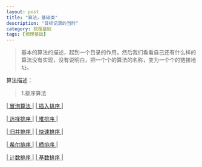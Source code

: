 ```yaml
---
layout: post
title: "算法，基础类"
description: "目标记录的当时"
category: 梳理基础
tags: [梳理基础]
---
```

> 基本的算法的描述，起到一个目录的作用，然后我们看看自己还有什么样的算法没有实现，没有说明白，把一个个的算法的名称，变为一个个的链接地址。     

算法描述：

> 1.排序算法    

|<a href="/2016/09/16"> 冒泡算法 </a> |   |<a href="/2016/09/17"> 插入排序 </a>|

|<a href="/2016/09/18"> 选择排序 </a>|  |<a href="/2016/09/19"> 堆排序 </a>|

|<a href="/2016/09/20"> 归并排序 </a>| |<a href="/2016/09/21"> 快速排序 </a>|

|<a href="/2016/09/22"> 希尔排序 </a>|  |<a href="/2016/09/23"> 桶排序 </a> |

|<a href="/2016/09/24"> 计数排序 </a>| |<a href="/2016/09/24"> 基数排序 </a> |
